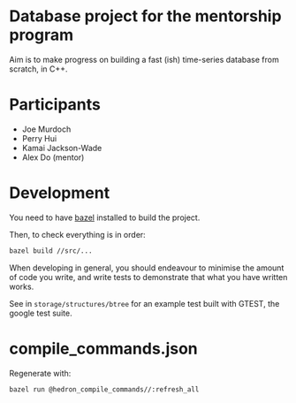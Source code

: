 # Database project for the mentorship program

Aim is to make progress on building a fast (ish) time-series database from scratch, in C++.

# Participants

- Joe Murdoch
- Perry Hui
- Kamai Jackson-Wade
- Alex Do (mentor)

# Development

You need to have [bazel](https://bazel.build/install) installed to build the project.

Then, to check everything is in order:

```sh
bazel build //src/...
```

When developing in general, you should endeavour to minimise the amount of code you write, and write tests to demonstrate that what you have written works.

See in `storage/structures/btree` for an example test built with GTEST, the google test suite.

# compile_commands.json

Regenerate with:

```sh
bazel run @hedron_compile_commands//:refresh_all
```
